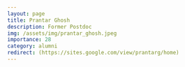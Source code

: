 ```yaml
---
layout: page
title: Prantar Ghosh 
description: Former Postdoc
img: /assets/img/prantar_ghosh.jpeg
importance: 28
category: alumni
redirect: (https://sites.google.com/view/prantarg/home)
---
```

